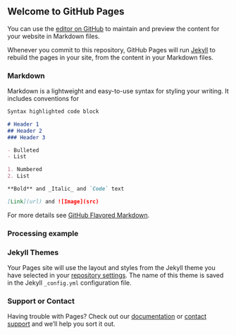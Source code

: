 ## Welcome to GitHub Pages

You can use the [editor on GitHub](https://github.com/nfmorenog/ComVisual2020/edit/gh-pages/index.md) to maintain and preview the content for your website in Markdown files.

Whenever you commit to this repository, GitHub Pages will run [Jekyll](https://jekyllrb.com/) to rebuild the pages in your site, from the content in your Markdown files.

### Markdown

Markdown is a lightweight and easy-to-use syntax for styling your writing. It includes conventions for

```markdown
Syntax highlighted code block

# Header 1
## Header 2
### Header 3

- Bulleted
- List

1. Numbered
2. List

**Bold** and _Italic_ and `Code` text

[Link](url) and ![Image](src)
```

For more details see [GitHub Flavored Markdown](https://guides.github.com/features/mastering-markdown/).
### Processing example
<script>
PGraphics pg;

void setup() {
  size(600, 600);
  //frameRate(60);
  pg = createGraphics(300, 600);
  pg.beginDraw();
  pg.background(0, 255, 0);
  pg.fill(random(0,255), random(0,255), random(0,255));
  pg.rect(50, 150, 200, 150);
  pg.endDraw();
}


void draw() {
  // rgba
  g.colorMode(RGB, 1);
  color rojo = color(1, 0, 0);
  g.background(rojo);
  g.colorMode(RGB, 255);
  g.fill(0, 255, 0);
  g.strokeWeight(5);
  g.ellipse(56, 46, 55, 55);
  miElipse();
  image(pg, 300, 0);
  println(frameRate);
}

void miElipse() {
  g.pushStyle();
  g.stroke(0, 255, 255);
  g.fill(255, 0, 255, 155);
  g.ellipse(mouseX, mouseY, 90, 40);
  g.popStyle();
}
</script>

### Jekyll Themes

Your Pages site will use the layout and styles from the Jekyll theme you have selected in your [repository settings](https://github.com/nfmorenog/ComVisual2020/settings). The name of this theme is saved in the Jekyll `_config.yml` configuration file.

### Support or Contact

Having trouble with Pages? Check out our [documentation](https://docs.github.com/categories/github-pages-basics/) or [contact support](https://github.com/contact) and we’ll help you sort it out.
